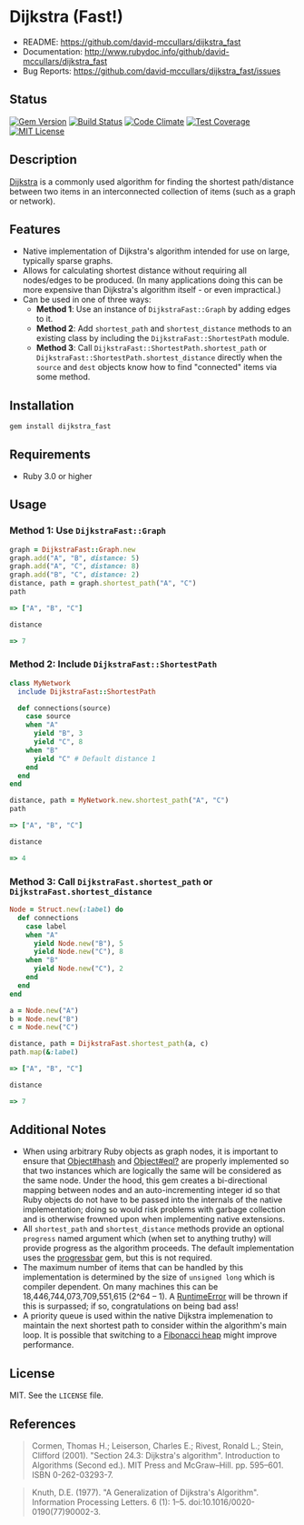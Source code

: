 # Dijkstra (Fast!)

* README:         https://github.com/david-mccullars/dijkstra_fast
* Documentation:  http://www.rubydoc.info/github/david-mccullars/dijkstra_fast
* Bug Reports:    https://github.com/david-mccullars/dijkstra_fast/issues


## Status

[![Gem Version](https://badge.fury.io/rb/dijkstra_fast.svg)](https://badge.fury.io/rb/dijkstra_fast)
[![Build Status](https://github.com/david-mccullars/dijkstra_fast/workflows/CI/badge.svg)](https://github.com/david-mccullars/dijkstra_fast/actions?workflow=CI)
[![Code Climate](https://codeclimate.com/github/david-mccullars/dijkstra_fast/badges/gpa.svg)](https://codeclimate.com/github/david-mccullars/dijkstra_fast)
[![Test Coverage](https://codeclimate.com/github/david-mccullars/dijkstra_fast/badges/coverage.svg)](https://codeclimate.com/github/david-mccullars/dijkstra_fast/coverage)
[![MIT License](https://img.shields.io/badge/License-MIT-blue.svg)](LICENSE)


## Description

[Dijkstra](https://en.wikipedia.org/wiki/Dijkstra's_algorithm) is a commonly
used algorithm for finding the shortest path/distance between two items in an
interconnected collection of items (such as a graph or network).


## Features

* Native implementation of Dijkstra's algorithm intended for use on large,
typically sparse graphs.
* Allows for calculating shortest distance without requiring all nodes/edges to
be produced. (In many applications doing this can be more expensive than
Dijkstra's algorithm itself - or even impractical.)
* Can be used in one of three ways:
  * __Method 1__: Use an instance of `DijkstraFast::Graph` by adding edges to
  it.
  * __Method 2__: Add `shortest_path` and `shortest_distance` methods to an
  existing class by including the `DijkstraFast::ShortestPath` module.
  * __Method 3__: Call `DijkstraFast::ShortestPath.shortest_path` or
  `DijkstraFast::ShortestPath.shortest_distance` directly when the `source` and
  `dest` objects know how to find "connected" items via some method.


## Installation

```
gem install dijkstra_fast
```

## Requirements

* Ruby 3.0 or higher


## Usage

### Method 1: Use `DijkstraFast::Graph`

```ruby
graph = DijkstraFast::Graph.new
graph.add("A", "B", distance: 5)
graph.add("A", "C", distance: 8)
graph.add("B", "C", distance: 2)
distance, path = graph.shortest_path("A", "C")
path

=> ["A", "B", "C"]

distance

=> 7
```

### Method 2: Include `DijkstraFast::ShortestPath`

```ruby
class MyNetwork
  include DijkstraFast::ShortestPath

  def connections(source)
    case source
    when "A"
      yield "B", 3
      yield "C", 8
    when "B"
      yield "C" # Default distance 1
    end
  end
end

distance, path = MyNetwork.new.shortest_path("A", "C")
path

=> ["A", "B", "C"]

distance

=> 4
```

### Method 3: Call `DijkstraFast.shortest_path` or `DijkstraFast.shortest_distance`

```ruby
Node = Struct.new(:label) do
  def connections
    case label
    when "A"
      yield Node.new("B"), 5
      yield Node.new("C"), 8
    when "B"
      yield Node.new("C"), 2
    end
  end
end

a = Node.new("A")
b = Node.new("B")
c = Node.new("C")

distance, path = DijkstraFast.shortest_path(a, c)
path.map(&:label)

=> ["A", "B", "C"]

distance

=> 7
```


## Additional Notes

* When using arbitrary Ruby objects as graph nodes, it is important to ensure
that [Object#hash](https://ruby-doc.org/core-3.1.0/Object.html#method-i-hash)
and [Object#eql?](https://ruby-doc.org/core-3.1.0/Object.html#method-i-eql-3F)
are properly implemented so that two instances which are logically the same
will be considered as the same node.  Under the hood, this gem creates a
bi-directional mapping between nodes and an auto-incrementing integer id so
that Ruby objects do not have to be passed into the internals of the native
implementation; doing so would risk problems with garbage collection and is
otherwise frowned upon when implementing native extensions.
* All `shortest_path` and `shortest_distance` methods provide an optional
`progress` named argument which (when set to anything truthy) will provide
progress as the algorithm proceeds.  The default implementation uses the
[progressbar](https://github.com/jfelchner/ruby-progressbar/wiki) gem, but this
is not required.
* The maximum number of items that can be handled by this implementation is
determined by the size of `unsigned long` which is compiler dependent.  On many
machines this can be 18,446,744,073,709,551,615 (2^64 – 1). A
[RuntimeError](https://ruby-doc.org/core-3.1.0/RuntimeError.html) will be
thrown if this is surpassed; if so, congratulations on being bad ass!
* A priority queue is used within the native Dijkstra implemenation to maintain
the next shortest path to consider within the algorithm's main loop. It is
possible that switching to a [Fibonacci
heap](https://en.wikipedia.org/wiki/Fibonacci_heap) might improve performance.


## License

MIT. See the `LICENSE` file.


## References

> Cormen, Thomas H.; Leiserson, Charles E.; Rivest, Ronald L.; Stein, Clifford (2001). "Section 24.3: Dijkstra's algorithm". Introduction to Algorithms (Second ed.). MIT Press and McGraw–Hill. pp. 595–601. ISBN 0-262-03293-7.

> Knuth, D.E. (1977). "A Generalization of Dijkstra's Algorithm". Information Processing Letters. 6 (1): 1–5. doi:10.1016/0020-0190(77)90002-3.

